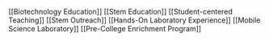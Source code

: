 [[Biotechnology Education]]
[[Stem Education]]
[[Student-centered Teaching]]
[[Stem Outreach]]
[[Hands-On Laboratory Experience]]
[[Mobile Science Laboratory]]
[[Pre-College Enrichment Program]]
